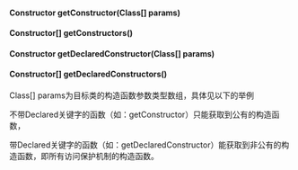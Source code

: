 #### Constructor getConstructor\(Class\[\] params\)

#### Constructor\[\] getConstructors\(\)

#### Constructor getDeclaredConstructor\(Class\[\] params\)

#### Constructor\[\] getDeclaredConstructors\(\)



Class\[\] params为目标类的构造函数参数类型数组，具体见以下的举例

不带Declared关键字的函数（如：getConstructor）只能获取到公有的构造函数，

带Declared关键字的函数（如：getDeclaredConstructor）能获取到非公有的构造函数，即所有访问保护机制的构造函数。

